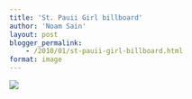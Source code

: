 ```yaml
---
title: 'St. Pauii Girl billboard'
author: 'Noam Sain'
layout: post
blogger_permalink:
    - /2010/01/st-pauii-girl-billboard.html
format: image
---
```


[![](http://1.bp.blogspot.com/_8aN4krk1nsk/S235V5ZiM_I/AAAAAAAAAYU/Urp003tB3sQ/s400/image-21.jpg)](http://1.bp.blogspot.com/_8aN4krk1nsk/S235V5ZiM_I/AAAAAAAAAYU/Urp003tB3sQ/s1600-h/image-21.jpg)